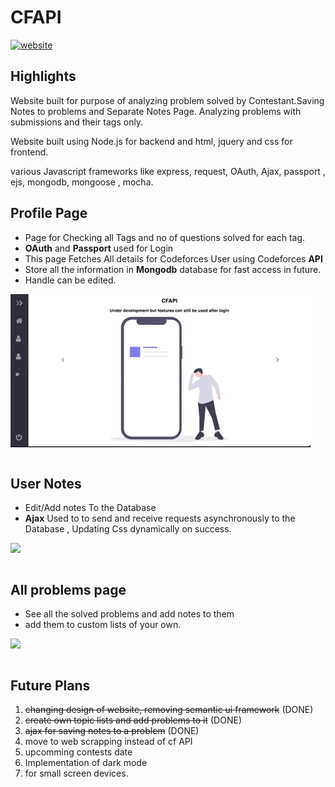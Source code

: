 # CFAPI


[![website](https://img.shields.io/badge/cpsave-Link%20To%20The%20website-red)](cpsave.herokuapp.com)

## Highlights

Website built for purpose of analyzing problem solved by Contestant.Saving Notes to problems and Separate Notes Page. Analyzing problems with submissions and their tags only.

Website built using Node.js for backend and html, jquery and css for frontend.

various Javascript frameworks like express, request, OAuth, Ajax, passport , ejs, mongodb, mongoose , mocha.


## Profile Page
- Page for Checking all Tags and no of questions solved for each tag.
- **OAuth** and **Passport** used for Login
- This page Fetches All details for Codeforces User using Codeforces **API**
- Store all the information in **Mongodb** database for fast access in future.
- Handle can be edited.

![](profile.gif)
```console
```
## User Notes
- Edit/Add notes To the Database
- **Ajax** Used to to send and receive requests asynchronously to the Database , Updating Css dynamically on success.

![](notes.gif)
``` console
```
## All problems page
- See all the solved problems and add notes to them
- add them to custom lists of your own.

![](allproblems.gif)
``` console
```
## Future Plans

1. ~~changing design of website, removing semantic ui framework~~ (DONE)
2. ~~create own topic lists and add problems to it~~ (DONE)
3. ~~ajax for saving notes to a problem~~ (DONE)
4. move to web scrapping instead of cf API
5. upcomming contests date
6. Implementation of dark mode
8. for small screen devices.
